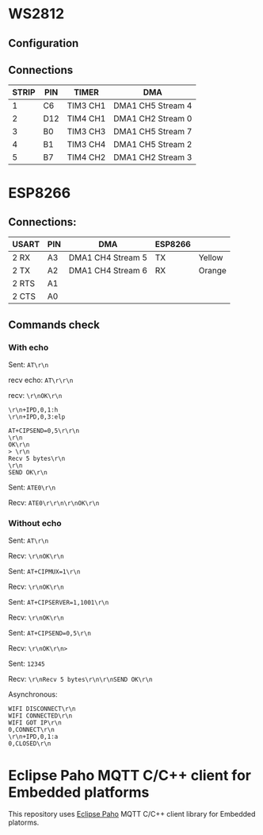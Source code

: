 
# WS2812

## Configuration

## Connections

| STRIP | PIN | TIMER    | DMA               |
| ----- | --- | -------- | ----------------- |
|     1 | C6  | TIM3 CH1 | DMA1 CH5 Stream 4 |
|     2 | D12 | TIM4 CH1 | DMA1 CH2 Stream 0 |
|     3 | B0  | TIM3 CH3 | DMA1 CH5 Stream 7 |
|     4 | B1  | TIM3 CH4 | DMA1 CH5 Stream 2 |
|     5 | B7  | TIM4 CH2 | DMA1 CH2 Stream 3 |

# ESP8266

## Connections:

| USART | PIN | DMA               | ESP8266 |         |
| ----- | --- | ----------------- | ------- | ------- |
| 2 RX  | A3  | DMA1 CH4 Stream 5 | TX      | Yellow  |
| 2 TX  | A2  | DMA1 CH4 Stream 6 | RX      | Orange  |
| 2 RTS | A1  |                   |         |         |
| 2 CTS | A0  |                   |         |         |

## Commands check

### With echo

Sent:
`AT\r\n`

recv echo:
`AT\r\r\n`

recv:
`\r\nOK\r\n`

```
\r\n+IPD,0,1:h
\r\n+IPD,0,3:elp
```

```
AT+CIPSEND=0,5\r\r\n
\r\n
OK\r\n
> \r\n
Recv 5 bytes\r\n
\r\n
SEND OK\r\n
```

Sent: 
`ATE0\r\n`

Recv:
`ATE0\r\r\n\r\nOK\r\n`

### Without echo

Sent:
`AT\r\n`

Recv:
`\r\nOK\r\n`

Sent:
`AT+CIPMUX=1\r\n`

Recv:
`\r\nOK\r\n`

Sent:
`AT+CIPSERVER=1,1001\r\n`

Recv:
`\r\nOK\r\n`

Sent:
`AT+CIPSEND=0,5\r\n`

Recv:
`\r\nOK\r\n> `

Sent:
`12345`

Recv:
`\r\nRecv 5 bytes\r\n\r\nSEND OK\r\n`

Asynchronous:
```
WIFI DISCONNECT\r\n
WIFI CONNECTED\r\n
WIFI GOT IP\r\n
0,CONNECT\r\n
\r\n+IPD,0,1:a
0,CLOSED\r\n
```

# Eclipse Paho MQTT C/C++ client for Embedded platforms

This repository uses [Eclipse Paho](http://eclipse.org/paho) MQTT C/C++ client library for Embedded platorms.

